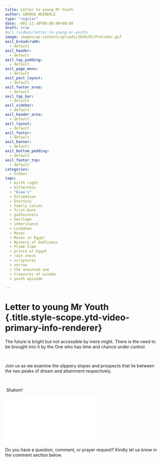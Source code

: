 ```yaml
---
title: Letter to young Mr Youth
author: GBENGA AKINDELE
type: "regular"
date: -001-11-30T00:00:00+00:00
draft: true
#url /videos/letter-to-young-mr-youth/
image: images/wp-content/uploads/2020/07/Preloder.gif
axil_breadcrumb:
  - default
axil_header:
  - default
axil_top_padding:
  - default
axil_page_menu:
  - default
axil_post_layout:
  - default
axil_footer_area:
  - default
axil_top_bar:
  - default
axil_sidebar:
  - default
axil_header_area:
  - default
axil_layout:
  - default
axil_footer:
  - default
axil_banner:
  - default
axil_bottom_padding:
  - default
axil_footer_top:
  - default
categories:
  - Videos
tags:
  - birth right
  - bitterness
  - "Esau's"
  - Estimation
  - Eternity
  - family values
  - first-born
  - godlessness
  - heritage
  - inheritance
  - Lockdown
  - Moses
  - Moses in Egypt
  - Mystery of Godliness
  - Prime time
  - prince of Egypt
  - rain check
  - scriptures
  - sorrow
  - the anointed one
  - treasures of wisdom
  - youth episode

---
```

# Letter to young Mr Youth {.title.style-scope.ytd-video-primary-info-renderer}

The future is bright but not accessible by mere might. There is the need to be brought into it by the One who has time and chance under control.

&nbsp;

Join us as we examine the slippery slopes and prospects that lie between the two peaks of dream and attainment respectively.

&nbsp;

 Shalom!

<iframe width=&#8221;560&#8243; height=&#8221;315&#8243; src=&#8221;https://www.youtube.com/embed/JV-vwk4NBOQ&#8221; title=&#8221;YouTube video player&#8221; frameborder=&#8221;0&#8243; allow=&#8221;accelerometer; autoplay; clipboard-write; encrypted-media; gyroscope; picture-in-picture&#8221; allowfullscreen></iframe>

Do you have a question, comment, or prayer request? Kindly let us know in the comment section below.